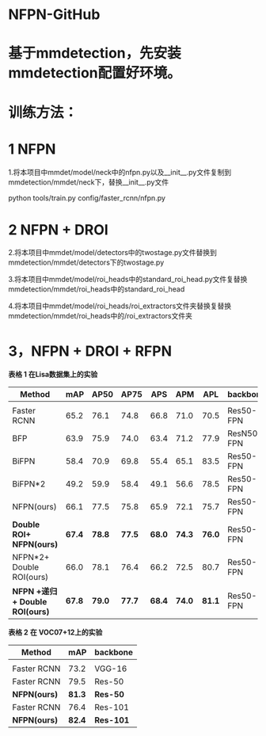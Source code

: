 # NFPN-GitHub
# 基于mmdetection，先安装mmdetection配置好环境。
# 训练方法：

# 1 NFPN

1.将本项目中mmdet/model/neck中的nfpn.py以及__init__.py文件复制到mmdetection/mmdet/neck下，替换__init__.py文件

python tools/train.py config/faster_rcnn/nfpn.py
# 2 NFPN + DROI 

2.将本项目中mmdet/model/detectors中的twostage.py文件替换到mmdetection/mmdet/detectors下的twostage.py

3.将本项目中mmdet/model/roi_heads中的standard_roi_head.py文件复替换mmdetection/mmdet/roi_heads中的standard_roi_head

4.将本项目中mmdet/model/roi_heads/roi_extractors文件夹替换复替换mmdetection/mmdet/roi_heads中的/roi_extractors文件夹

# 3，NFPN + DROI + RFPN


**表格 1 在Lisa数据集上的实验**

| Method                           | mAP      | AP50     | AP75     | APS      | APM      | APL      | backbone   |
|----------------------------------|----------|----------|----------|----------|----------|----------|------------|
|                                  |          |          |          |          |          |          |            |
| Faster RCNN                      | 65.2     | 76.1     | 74.8     | 66.8     | 71.0     | 70.5     | Res50-FPN  |
| BFP                              | 63.9     | 75.9     | 74.0     | 63.4     | 71.2     | 77.9     | ResN50-FPN |
| BiFPN                            | 58.4     | 70.9     | 69.8     | 55.4     | 65.1     | 83.5     | Res50-FPN  |
| BiFPN\*2                         | 49.2     | 59.9     | 58.4     | 49.1     | 56.6     | 78.5     | Res50-FPN  |
| NFPN(ours)                       | 66.1     | 77.5     | 75.8     | 65.9     | 72.1     | 75.7     | Res50-FPN  |
| **Double ROI+ NFPN(ours)**       | **67.4** | **78.8** | **77.5** | **68.0** | **74.3** | **76.0** | Res50-FPN  |
| NFPN\*2+ Double ROI(ours)        | 66.0     | 78.1     | 76.4     | 66.2     | 72.5     | 80.7     | Res50-FPN  |
| **NFPN +递归+ Double ROI(ours)** | **67.8** | **79.0** | **77.7** | **68.4** | **74.0** | **81.1** | Res50-FPN  |


**表格 2**  **在 VOC07+12上的实验**

| Method         | mAP      | backbone    |
|----------------|----------|-------------|
|                |          |             |
| Faster RCNN    | 73.2     | VGG-16      |
| Faster RCNN    | 79.5     | Res-50      |
| **NFPN(ours)** | **81.3** | **Res-50**  |
| Faster RCNN    | 76.4     | Res-101     |
| **NFPN(ours)** | **82.4** | **Res-101** |

